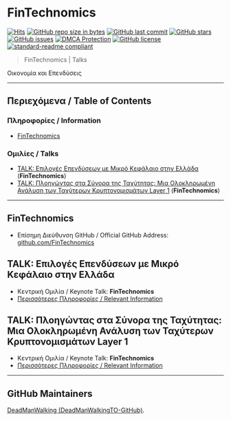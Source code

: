 # FinTechnomics

[![Hits](https://hits.sh/github.com/FinTechnomics/Talks.svg?style=plastic&label=HitCount)](../../)
[![GitHub repo size in bytes](https://img.shields.io/github/repo-size/FinTechnomics/Talks.svg)](../../)
[![GitHub last commit](https://img.shields.io/github/last-commit/FinTechnomics/Talks.svg)](../../)
[![GitHub stars](https://img.shields.io/github/stars/FinTechnomics/Talks.svg)](../../stargazers)
[![GitHub issues](https://img.shields.io/github/issues/FinTechnomics/Talks.svg)](../../issues)
[![DMCA Protection](https://img.shields.io/badge/DMCA-Protected-brightgreen.svg)](https://www.dmca.com/Takedowns.aspx?r=m)
[![GitHub license](https://img.shields.io/github/license/FinTechnomics/Talks.svg)](./LICENSE)
[![standard-readme compliant](https://img.shields.io/badge/readme%20style-standard-brightgreen.svg)](./README.md)

> FinTechnomics | Talks

Οικονομία και Επενδύσεις

---

## Περιεχόμενα / Table of Contents
### Πληροφορίες / Information
- [FinTechnomics](#fintechnomics)
### Ομιλίες / Talks
- [TALK: Επιλογές Επενδύσεων με Μικρό Κεφάλαιο στην Ελλάδα](#talk-επιλογές-επενδύσεων-με-μικρό-κεφάλαιο-στην-ελλάδα) (**FinTechnomics**)
- [TALK: Πλοηγώντας στα Σύνορα της Ταχύτητας: Μια Ολοκληρωμένη Ανάλυση των Ταχύτερων Κρυπτονομισμάτων Layer 1](#talk-ο-αγώνας-για-την-απόδοση-μια-ολοκληρωμένη-ανάλυση-των-ταχύτερων-layer-1-blockchain) (**FinTechnomics**)

---

## FinTechnomics
- Επίσημη Διεύθυνση GitHub / Official GitHub Address: [github.com/FinTechnomics](https://github.com/FinTechnomics/Talks)

## TALK: Επιλογές Επενδύσεων με Μικρό Κεφάλαιο στην Ελλάδα
- Κεντρική Ομιλία / Keynote Talk: **FinTechnomics**
- [Περισσότερες Πληροφορίες / Relevant Information](./TALK%20Επιλογές%20Επενδύσεων%20με%20Μικρό%20Κεφάλαιο%20στην%20Ελλάδα)

## TALK: Πλοηγώντας στα Σύνορα της Ταχύτητας: Μια Ολοκληρωμένη Ανάλυση των Ταχύτερων Κρυπτονομισμάτων Layer 1
- Κεντρική Ομιλία / Keynote Talk: **FinTechnomics**
- [Περισσότερες Πληροφορίες / Relevant Information](./TALK%20Ο%20Αγώνας%20για%20την%20Απόδοση.%20Μια%20Ολοκληρωμένη%20Ανάλυση%20των%20Ταχύτερων%20Layer%201%20Blockchain)

---

## GitHub Maintainers
[DeadManWalking (DeadManWalkingTO-GitHub)](https://github.com/DeadManWalkingTO).
